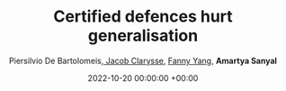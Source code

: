 ---
layout: post
categories: research
authors: "Amartya Sanyal"
title:  "Certified defences hurt generalisation"
date:   2022-10-20 00:00:00 +00:00
image: /images/cert_mnist.png
author: Piersilvio De Bartolomeis,<a href="https://sml.inf.ethz.ch/group/jacobc/"> Jacob Clarysse</a>, <a href="https://sml.inf.ethz.ch/group/fannyy/"> Fanny Yang</a>, <strong> Amartya Sanyal </strong>
important: new
accepted: yes
venue: Workshop on <a href="https://sites.google.com/view/icbinb-2022/home">Understanding Deep Learning Through Empirical Falsification </a>  
spotlight: Oral Paper
shortVenue: NeurIPS Workshop
paper: https://pdebartol.github.io/assets/pdf/certified_defences.pdf
---